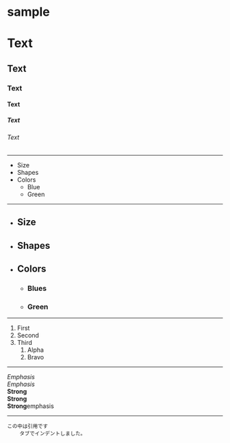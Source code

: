 # sample
# Text
## Text
### Text
#### Text
##### Text
###### Text
---
* Size
* Shapes
* Colors
    * Blue
    * Green
---
* ## Size
* ## Shapes
* ## Colors
    * ### Blues
    * ### Green
---
1. First
2. Second
3. Third
    1. Alpha
    2. Bravo
----
*Emphasis* <br>
_Emphasis_<br>
**Strong**<br>
__Strong__<br>
**Strong**emphasis
***
```
この中は引用です
    タブでインデントしました。
```

